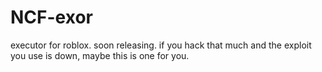 # NCF-exor
executor for roblox.
soon releasing.
if you hack that much and the exploit you use is down, maybe this is one for you.
